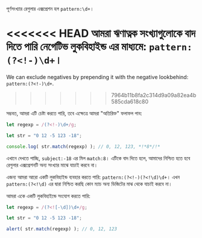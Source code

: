 
পূর্ণসংখ্যার রেগুলার এক্সপ্রেশন হল `pattern:\d+`।

<<<<<<< HEAD
আমরা ঋণাত্নক সংখ্যাগুলোকে বাদ দিতে পারি নেগেটিভ লুকবিহাইন্ড এর মাধ্যমে: `pattern:(?<!-)\d+`।
=======
We can exclude negatives by prepending it with the negative lookbehind: `pattern:(?<!-)\d+`.
>>>>>>> 7964b11b8fa2c314d9a09a82ea4b585cda618c80

সম্ভবত, আমরা এটি চেষ্টা করতে পারি, তবে এক্ষেত্রে আমরা "অতিরিক্ত" ফলাফল পাব:

```js run
let regexp = /(?<!-)\d+/g;

let str = "0 12 -5 123 -18";

console.log( str.match(regexp) ); // 0, 12, 123, *!*8*/!*
```

এখানে দেখতে পাচ্ছি, `subject:-18` এর মিল `match:8`। এটিকে বাদ দিতে হলে, আমাদের নিশ্চিত হতে হবে রেগুলার এক্সপ্রেশনটি অন্য সংখ্যার মাঝে যাচাই করবে না।

এজন্য আমরা আরো একটি লুকবিহাইন্ড ব্যবহার করতে পারি: `pattern:(?<!-)(?<!\d)\d+`। এখন `pattern:(?<!\d)` এর দ্বারা নিশ্চিত করছি কোন ম্যাচ অন্য ডিজিটের মাঝ থেকে যাচাই করবে না।

আমরা একে একটি লুকবিহাইন্ডে সংযোগ করতে পারি:

```js run
let regexp = /(?<![-\d])\d+/g;

let str = "0 12 -5 123 -18";

alert( str.match(regexp) ); // 0, 12, 123
```
